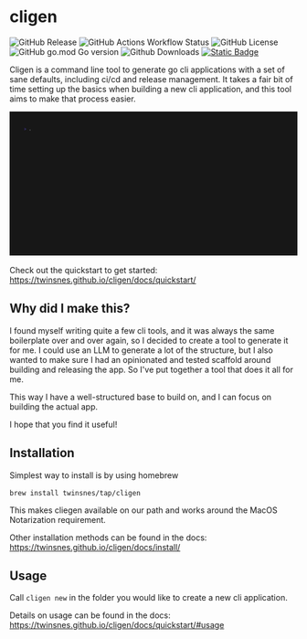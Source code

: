 # cligen 

![GitHub Release](https://img.shields.io/github/v/release/twinsnes/cligen)
![GitHub Actions Workflow Status](https://img.shields.io/github/actions/workflow/status/twinsnes/cligen/ci.yml)
![GitHub License](https://img.shields.io/github/license/twinsnes/cligen)
![GitHub go.mod Go version](https://img.shields.io/github/go-mod/go-version/twinsnes/cligen)
![Github Downloads](https://img.shields.io/github/downloads/twinsnes/cligen/total)
[![Static Badge](https://img.shields.io/badge/docs-github_pages-blue)](https://twinsnes.github.io/cligen/docs)


Cligen is a command line tool to generate go cli applications with a set of sane defaults, including ci/cd and release management. It takes a fair bit of time setting up the basics when building a new cli application, and this tool aims to make that process easier.

![Demo](demo.gif)

Check out the quickstart to get started: https://twinsnes.github.io/cligen/docs/quickstart/

## Why did I make this?
I found myself writing quite a few cli tools, and it was always the same boilerplate over and over again, so I decided to create a tool to generate it for me. I could use an LLM to generate a lot of the structure, but I also wanted to make sure I had an opinionated and tested scaffold around building and releasing the app. So I've put together a tool that does it all for me. 

This way I have a well-structured base to build on, and I can focus on building the actual app.

I hope that you find it useful!

## Installation

Simplest way to install is by using homebrew

```shell
brew install twinsnes/tap/cligen
```

This makes cliegen available on our path and works around the MacOS Notarization requirement.

Other installation methods can be found in the docs: https://twinsnes.github.io/cligen/docs/install/

## Usage

Call `cligen new` in the folder you would like to create a new cli application.

Details on usage can be found in the docs: https://twinsnes.github.io/cligen/docs/quickstart/#usage